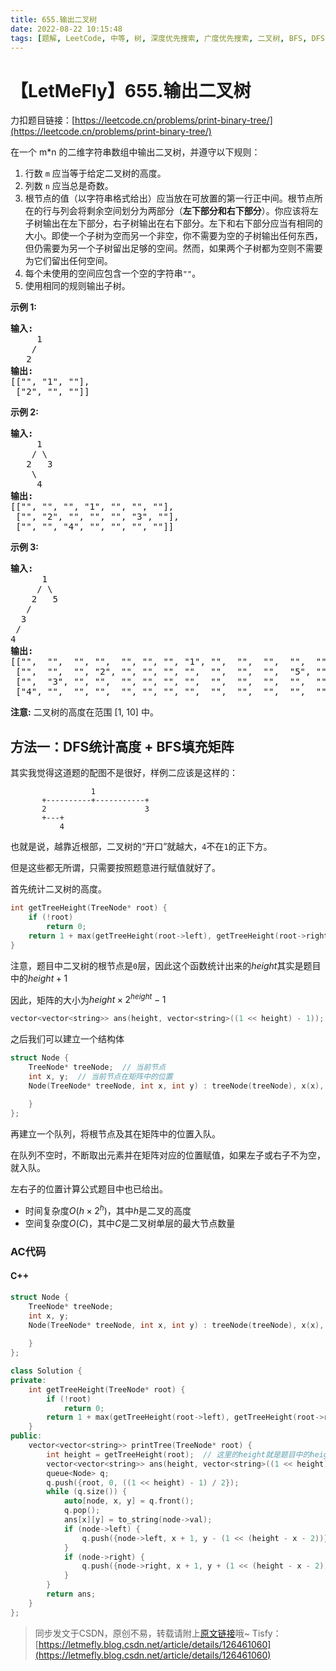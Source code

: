 ```yaml
---
title: 655.输出二叉树
date: 2022-08-22 10:15:48
tags: [题解, LeetCode, 中等, 树, 深度优先搜索, 广度优先搜索, 二叉树, BFS, DFS, 矩阵填充]
---
```


# 【LetMeFly】655.输出二叉树

力扣题目链接：[https://leetcode.cn/problems/print-binary-tree/](https://leetcode.cn/problems/print-binary-tree/)

<p>在一个 m*n 的二维字符串数组中输出二叉树，并遵守以下规则：</p>

<ol>
	<li>行数&nbsp;<code>m</code>&nbsp;应当等于给定二叉树的高度。</li>
	<li>列数&nbsp;<code>n</code>&nbsp;应当总是奇数。</li>
	<li>根节点的值（以字符串格式给出）应当放在可放置的第一行正中间。根节点所在的行与列会将剩余空间划分为两部分（<strong>左下部分和右下部分</strong>）。你应该将左子树输出在左下部分，右子树输出在右下部分。左下和右下部分应当有相同的大小。即使一个子树为空而另一个非空，你不需要为空的子树输出任何东西，但仍需要为另一个子树留出足够的空间。然而，如果两个子树都为空则不需要为它们留出任何空间。</li>
	<li>每个未使用的空间应包含一个空的字符串<code>&quot;&quot;</code>。</li>
	<li>使用相同的规则输出子树。</li>
</ol>

<p><strong>示例 1:</strong></p>

<pre>
<strong>输入:</strong>
     1
    /
   2
<strong>输出:</strong>
[[&quot;&quot;, &quot;1&quot;, &quot;&quot;],
 [&quot;2&quot;, &quot;&quot;, &quot;&quot;]]
</pre>

<p><strong>示例 2:</strong></p>

<pre>
<strong>输入:</strong>
     1
    / \
   2   3
    \
     4
<strong>输出:</strong>
[[&quot;&quot;, &quot;&quot;, &quot;&quot;, &quot;1&quot;, &quot;&quot;, &quot;&quot;, &quot;&quot;],
 [&quot;&quot;, &quot;2&quot;, &quot;&quot;, &quot;&quot;, &quot;&quot;, &quot;3&quot;, &quot;&quot;],
 [&quot;&quot;, &quot;&quot;, &quot;4&quot;, &quot;&quot;, &quot;&quot;, &quot;&quot;, &quot;&quot;]]
</pre>

<p><strong>示例 3:</strong></p>

<pre>
<strong>输入:</strong>
      1
     / \
    2   5
   / 
  3 
 / 
4 
<strong>输出:</strong>
[[&quot;&quot;,  &quot;&quot;,  &quot;&quot;, &quot;&quot;,  &quot;&quot;, &quot;&quot;, &quot;&quot;, &quot;1&quot;, &quot;&quot;,  &quot;&quot;,  &quot;&quot;,  &quot;&quot;,  &quot;&quot;, &quot;&quot;, &quot;&quot;]
 [&quot;&quot;,  &quot;&quot;,  &quot;&quot;, &quot;2&quot;, &quot;&quot;, &quot;&quot;, &quot;&quot;, &quot;&quot;,  &quot;&quot;,  &quot;&quot;,  &quot;&quot;,  &quot;5&quot;, &quot;&quot;, &quot;&quot;, &quot;&quot;]
 [&quot;&quot;,  &quot;3&quot;, &quot;&quot;, &quot;&quot;,  &quot;&quot;, &quot;&quot;, &quot;&quot;, &quot;&quot;,  &quot;&quot;,  &quot;&quot;,  &quot;&quot;,  &quot;&quot;,  &quot;&quot;, &quot;&quot;, &quot;&quot;]
 [&quot;4&quot;, &quot;&quot;,  &quot;&quot;, &quot;&quot;,  &quot;&quot;, &quot;&quot;, &quot;&quot;, &quot;&quot;,  &quot;&quot;,  &quot;&quot;,  &quot;&quot;,  &quot;&quot;,  &quot;&quot;, &quot;&quot;, &quot;&quot;]]
</pre>

<p><strong>注意:</strong> 二叉树的高度在范围 [1, 10] 中。</p>


    
## 方法一：DFS统计高度 + BFS填充矩阵

其实我觉得这道题的配图不是很好，样例二应该是这样的：

```
                  1
       +----------+-----------+
       2                      3
       +---+
           4
```

也就是说，越靠近根部，二叉树的“开口”就越大，```4```不在```1```的正下方。

但是这些都无所谓，只需要按照题意进行赋值就好了。

首先统计二叉树的高度。

```cpp
int getTreeHeight(TreeNode* root) {
    if (!root)
        return 0;
    return 1 + max(getTreeHeight(root->left), getTreeHeight(root->right));
}
```

注意，题目中二叉树的根节点是```0```层，因此这个函数统计出来的$height$其实是题目中的$height + 1$

因此，矩阵的大小为$height\times 2^{height} - 1$

```cpp
vector<vector<string>> ans(height, vector<string>((1 << height) - 1));
```

之后我们可以建立一个结构体

```cpp
struct Node {
    TreeNode* treeNode;  // 当前节点
    int x, y;  // 当前节点在矩阵中的位置
    Node(TreeNode* treeNode, int x, int y) : treeNode(treeNode), x(x), y(y) {
        
    }
};
```

再建立一个队列，将根节点及其在矩阵中的位置入队。

在队列不空时，不断取出元素并在矩阵对应的位置赋值，如果左子或右子不为空，就入队。

左右子的位置计算公式题目中也已给出。

+ 时间复杂度$O(h\times 2^h)$，其中$h$是二叉的高度
+ 空间复杂度$O(C)$，其中$C$是二叉树单层的最大节点数量

### AC代码

#### C++

```cpp
struct Node {
    TreeNode* treeNode;
    int x, y;
    Node(TreeNode* treeNode, int x, int y) : treeNode(treeNode), x(x), y(y) {
        
    }
};

class Solution {
private:
    int getTreeHeight(TreeNode* root) {
        if (!root)
            return 0;
        return 1 + max(getTreeHeight(root->left), getTreeHeight(root->right));
    }
public:
    vector<vector<string>> printTree(TreeNode* root) {
        int height = getTreeHeight(root);  // 这里的height就是题目中的height + 1
        vector<vector<string>> ans(height, vector<string>((1 << height) - 1));
        queue<Node> q;
        q.push({root, 0, ((1 << height) - 1) / 2});
        while (q.size()) {
            auto[node, x, y] = q.front();
            q.pop();
            ans[x][y] = to_string(node->val);
            if (node->left) {
                q.push({node->left, x + 1, y - (1 << (height - x - 2))});
            }
            if (node->right) {
                q.push({node->right, x + 1, y + (1 << (height - x - 2))});
            }
        }
        return ans;
    }
};
```

> 同步发文于CSDN，原创不易，转载请附上[原文链接](https://blog.tisfy.eu.org/2022/08/22/LeetCode%200655.%E8%BE%93%E5%87%BA%E4%BA%8C%E5%8F%89%E6%A0%91/)哦~
> Tisfy：[https://letmefly.blog.csdn.net/article/details/126461060](https://letmefly.blog.csdn.net/article/details/126461060)
